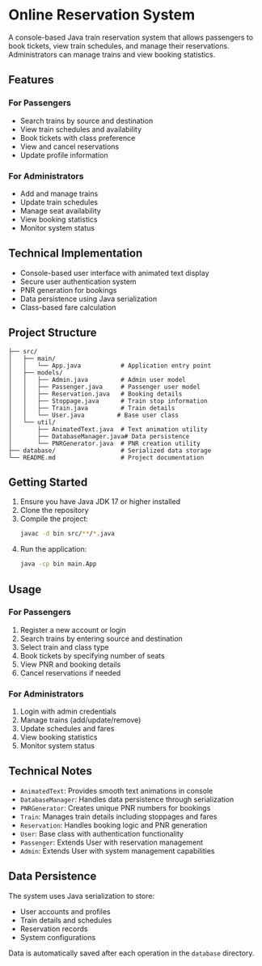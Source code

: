# Online Reservation System

A console-based Java train reservation system that allows passengers to book tickets, view train schedules, and manage their reservations. Administrators can manage trains and view booking statistics.

## Features

### For Passengers
- Search trains by source and destination
- View train schedules and availability
- Book tickets with class preference
- View and cancel reservations
- Update profile information

### For Administrators
- Add and manage trains
- Update train schedules
- Manage seat availability
- View booking statistics
- Monitor system status

## Technical Implementation

- Console-based user interface with animated text display
- Secure user authentication system
- PNR generation for bookings
- Data persistence using Java serialization
- Class-based fare calculation

## Project Structure

```
├── src/
│   ├── main/
│   │   └── App.java           # Application entry point
│   ├── models/
│   │   ├── Admin.java         # Admin user model
│   │   ├── Passenger.java     # Passenger user model
│   │   ├── Reservation.java   # Booking details
│   │   ├── Stoppage.java      # Train stop information
│   │   ├── Train.java         # Train details
│   │   └── User.java         # Base user class
│   └── util/
│       ├── AnimatedText.java  # Text animation utility
│       ├── DatabaseManager.java# Data persistence
│       └── PNRGenerator.java  # PNR creation utility
├── database/                  # Serialized data storage
└── README.md                  # Project documentation
```

## Getting Started

1. Ensure you have Java JDK 17 or higher installed
2. Clone the repository
3. Compile the project:
   ```bash
   javac -d bin src/**/*.java
   ```
4. Run the application:
   ```bash
   java -cp bin main.App
   ```

## Usage

### For Passengers
1. Register a new account or login
2. Search trains by entering source and destination
3. Select train and class type
4. Book tickets by specifying number of seats
5. View PNR and booking details
6. Cancel reservations if needed

### For Administrators
1. Login with admin credentials
2. Manage trains (add/update/remove)
3. Update schedules and fares
4. View booking statistics
5. Monitor system status

## Technical Notes

- `AnimatedText`: Provides smooth text animations in console
- `DatabaseManager`: Handles data persistence through serialization
- `PNRGenerator`: Creates unique PNR numbers for bookings
- `Train`: Manages train details including stoppages and fares
- `Reservation`: Handles booking logic and PNR generation
- `User`: Base class with authentication functionality
- `Passenger`: Extends User with reservation management
- `Admin`: Extends User with system management capabilities

## Data Persistence

The system uses Java serialization to store:
- User accounts and profiles
- Train details and schedules
- Reservation records
- System configurations

Data is automatically saved after each operation in the `database` directory.